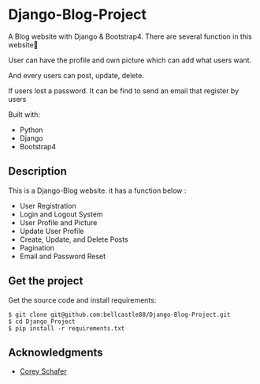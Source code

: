 # Django-Blog-Project

A Blog website with Django & Bootstrap4. There are several function in this website🎉

User can have the profile and own picture which can add what users want.

And every users can post, update, delete. 

If users lost a password. It can be find to send an email that register by users  

Built with:

- Python 
- Django 
- Bootstrap4

## Description

This is a Django-Blog website. it has a function below : 

- User Registration
- Login and Logout System
- User Profile and Picture 
- Update User Profile
- Create, Update, and Delete Posts
- Pagination
- Email and Password Reset

## Get the project

Get the source code and install requirements:

```
$ git clone git@github.com:bellcastle88/Django-Blog-Project.git
$ cd Django_Project
$ pip install -r requirements.txt
```

## Acknowledgments

* [Corey Schafer]( https://www.youtube.com/watch?v=UmljXZIypDc&list=PL-osiE80TeTtoQCKZ03TU5fNfx2UY6U4p )


